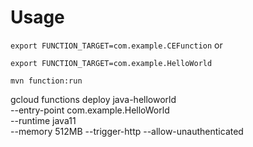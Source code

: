 # Usage

`export FUNCTION_TARGET=com.example.CEFunction` or

`export FUNCTION_TARGET=com.example.HelloWorld`

`mvn function:run`

gcloud functions deploy java-helloworld \
--entry-point com.example.HelloWorld \
--runtime java11 \
--memory 512MB --trigger-http --allow-unauthenticated